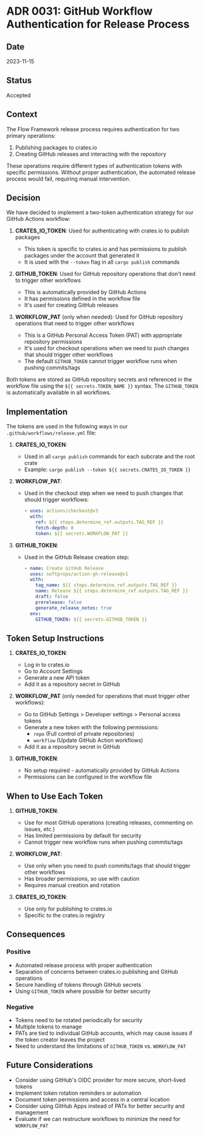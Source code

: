 # ADR 0031: GitHub Workflow Authentication for Release Process

## Date
2023-11-15

## Status
Accepted

## Context
The Flow Framework release process requires authentication for two primary operations:
1. Publishing packages to crates.io
2. Creating GitHub releases and interacting with the repository

These operations require different types of authentication tokens with specific permissions. Without proper authentication, the automated release process would fail, requiring manual intervention.

## Decision
We have decided to implement a two-token authentication strategy for our GitHub Actions workflow:

1. **CRATES_IO_TOKEN**: Used for authenticating with crates.io to publish packages
   - This token is specific to crates.io and has permissions to publish packages under the account that generated it
   - It is used with the `--token` flag in all `cargo publish` commands

2. **GITHUB_TOKEN**: Used for GitHub repository operations that don't need to trigger other workflows
   - This is automatically provided by GitHub Actions
   - It has permissions defined in the workflow file
   - It's used for creating GitHub releases

3. **WORKFLOW_PAT** (only when needed): Used for GitHub repository operations that need to trigger other workflows
   - This is a GitHub Personal Access Token (PAT) with appropriate repository permissions
   - It's used for checkout operations when we need to push changes that should trigger other workflows
   - The default `GITHUB_TOKEN` cannot trigger workflow runs when pushing commits/tags

Both tokens are stored as GitHub repository secrets and referenced in the workflow file using the `${{ secrets.TOKEN_NAME }}` syntax. The `GITHUB_TOKEN` is automatically available in all workflows.

## Implementation
The tokens are used in the following ways in our `.github/workflows/release.yml` file:

1. **CRATES_IO_TOKEN**:
   - Used in all `cargo publish` commands for each subcrate and the root crate
   - Example: `cargo publish --token ${{ secrets.CRATES_IO_TOKEN }}`

2. **WORKFLOW_PAT**:
   - Used in the checkout step when we need to push changes that should trigger workflows: 
     ```yaml
     - uses: actions/checkout@v3
       with:
         ref: ${{ steps.determine_ref.outputs.TAG_REF }}
         fetch-depth: 0
         token: ${{ secrets.WORKFLOW_PAT }}
     ```

3. **GITHUB_TOKEN**:
   - Used in the GitHub Release creation step:
     ```yaml
     - name: Create GitHub Release
       uses: softprops/action-gh-release@v1
       with:
         tag_name: ${{ steps.determine_ref.outputs.TAG_REF }}
         name: Release ${{ steps.determine_ref.outputs.TAG_REF }}
         draft: false
         prerelease: false
         generate_release_notes: true
       env:
         GITHUB_TOKEN: ${{ secrets.GITHUB_TOKEN }}
     ```

## Token Setup Instructions
1. **CRATES_IO_TOKEN**:
   - Log in to crates.io
   - Go to Account Settings
   - Generate a new API token
   - Add it as a repository secret in GitHub

2. **WORKFLOW_PAT** (only needed for operations that must trigger other workflows):
   - Go to GitHub Settings > Developer settings > Personal access tokens
   - Generate a new token with the following permissions:
     - `repo` (Full control of private repositories)
     - `workflow` (Update GitHub Action workflows)
   - Add it as a repository secret in GitHub

3. **GITHUB_TOKEN**:
   - No setup required - automatically provided by GitHub Actions
   - Permissions can be configured in the workflow file

## When to Use Each Token

1. **GITHUB_TOKEN**:
   - Use for most GitHub operations (creating releases, commenting on issues, etc.)
   - Has limited permissions by default for security
   - Cannot trigger new workflow runs when pushing commits/tags

2. **WORKFLOW_PAT**:
   - Use only when you need to push commits/tags that should trigger other workflows
   - Has broader permissions, so use with caution
   - Requires manual creation and rotation

3. **CRATES_IO_TOKEN**:
   - Use only for publishing to crates.io
   - Specific to the crates.io registry

## Consequences
### Positive
- Automated release process with proper authentication
- Separation of concerns between crates.io publishing and GitHub operations
- Secure handling of tokens through GitHub secrets
- Using `GITHUB_TOKEN` where possible for better security

### Negative
- Tokens need to be rotated periodically for security
- Multiple tokens to manage
- PATs are tied to individual GitHub accounts, which may cause issues if the token creator leaves the project
- Need to understand the limitations of `GITHUB_TOKEN` vs. `WORKFLOW_PAT`

## Future Considerations
- Consider using GitHub's OIDC provider for more secure, short-lived tokens
- Implement token rotation reminders or automation
- Document token permissions and access in a central location
- Consider using GitHub Apps instead of PATs for better security and management
- Evaluate if we can restructure workflows to minimize the need for `WORKFLOW_PAT` 